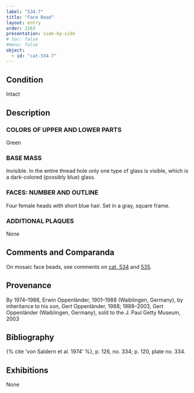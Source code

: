 ```yaml
---
label: "534.7"
title: "Face Bead"
layout: entry
order: 2163
presentation: side-by-side
# toc: false
#menu: false 
object:
  - id: "cat-534-7"
---
```


## Condition

Intact

## Description

### COLORS OF UPPER AND LOWER PARTS

Green

### BASE MASS

Invisible. In the entire thread hole only one type of glass is visible, which is a dark-colored (possibly blue) glass.

### FACES: NUMBER AND OUTLINE

Four female heads with short blue hair. Set in a gray, square frame.

### ADDITIONAL PLAQUES 

None

## Comments and Comparanda

On mosaic face beads, see comments on [cat. 534](/catalogue/cat-534) and [535](/catalogue/cat-535).

## Provenance

By 1974–1988, Erwin Oppenländer, 1901–1988 (Waiblingen, Germany), by inheritance to his son, Gert Oppenländer, 1988; 1988–2003, Gert Oppenländer (Waiblingen, Germany), sold to the J. Paul Getty Museum, 2003

## Bibliography

{% cite 'von Saldern et al. 1974' %}, p. 126, no. 334; p. 120, plate no. 334.

## Exhibitions

None